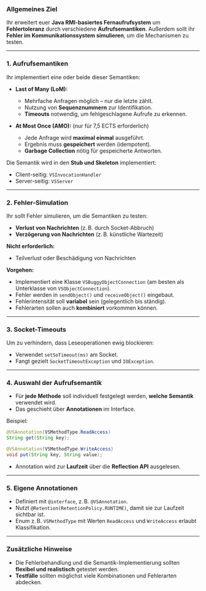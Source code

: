 
### **Allgemeines Ziel**

Ihr erweitert euer **Java RMI-basiertes Fernaufrufsystem** um **Fehlertoleranz** durch verschiedene **Aufrufsemantiken**. Außerdem sollt ihr **Fehler im Kommunikationssystem simulieren**, um die Mechanismen zu testen.

---

### **1. Aufrufsemantiken**

Ihr implementiert eine oder beide dieser Semantiken:

* **Last of Many (LoM):**

  * Mehrfache Anfragen möglich – nur die letzte zählt.
  * Nutzung von **Sequenznummern** zur Identifikation.
  * **Timeouts** notwendig, um fehlgeschlagene Aufrufe zu erkennen.

* **At Most Once (AMO):** (nur für 7,5 ECTS erforderlich)

  * Jede Anfrage wird **maximal einmal** ausgeführt.
  * Ergebnis muss **gespeichert** werden (idempotent).
  * **Garbage Collection** nötig für gespeicherte Antworten.

Die Semantik wird in den **Stub und Skeleton** implementiert:

* Client-seitig: `VSInvocationHandler`
* Server-seitig: `VSServer`

---

### **2. Fehler-Simulation**

Ihr sollt Fehler simulieren, um die Semantiken zu testen:

* **Verlust von Nachrichten** (z. B. durch Socket-Abbruch)
* **Verzögerung von Nachrichten** (z. B. künstliche Wartezeit)

**Nicht erforderlich:**

* Teilverlust oder Beschädigung von Nachrichten

**Vorgehen:**

* Implementiert eine Klasse `VSBuggyObjectConnection` (am besten als Unterklasse von `VSObjectConnection`).
* Fehler werden in `sendObject()` und `receiveObject()` eingebaut.
* Fehlerintensität soll **variabel** sein (gelegentlich bis ständig).
* Fehlerarten sollen auch **kombiniert** vorkommen können.

---

### **3. Socket-Timeouts**

Um zu verhindern, dass Leseoperationen ewig blockieren:

* Verwendet `setSoTimeout(ms)` am Socket.
* Fangt gezielt `SocketTimeoutException` und `IOException`.

---

### **4. Auswahl der Aufrufsemantik**

* Für **jede Methode** soll individuell festgelegt werden, **welche Semantik** verwendet wird.
* Das geschieht über **Annotationen** im Interface.

Beispiel:

```java
@VSAnnotation(VSMethodType.ReadAccess)
String get(String key);

@VSAnnotation(VSMethodType.WriteAccess)
void put(String key, String value);
```

* Annotation wird zur **Laufzeit** über die **Reflection API** ausgelesen.

---

### **5. Eigene Annotationen**

* Definiert mit `@interface`, z. B. `@VSAnnotation`.
* Nutzt `@Retention(RetentionPolicy.RUNTIME)`, damit sie zur Laufzeit sichtbar ist.
* Enum z. B. `VSMethodType` mit Werten `ReadAccess` und `WriteAccess` erlaubt Klassifikation.

---

### **Zusätzliche Hinweise**

* Die Fehlerbehandlung und die Semantik-Implementierung sollten **flexibel und realistisch** getestet werden.
* **Testfälle** sollten möglichst viele Kombinationen und Fehlerarten abdecken.

